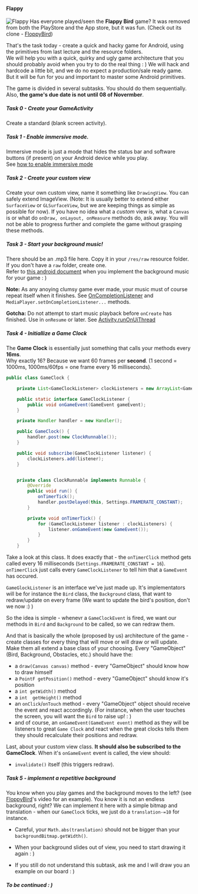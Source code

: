 #### Flappy
![Flappy](http://i.imgur.com/0rN7qdX.png)
Has everyone played/seen the **Flappy Bird** game? It was removed from both the PlayStore and the App store, but it was fun. (Check out its clone - [FloppyBird](https://play.google.com/store/apps/details?id=floppy.bird))

 
That's the task today - create a quick and hacky game for Android, using the primitives from last lecture and the resource folders.  
We will help you with a quick, quirky and ugly game architecture that you should probably avoid when you try to do the real thing : )  We will hack and hardcode a little bit, and we do no expect a production/sale ready game. But it will be fun for you and important to master some Android primitives.

The game is divided in several subtasks. You should do them sequentially. Also, **the game's due date is not until 08 of Novermber**.


##### Task 0 - Create your GameActivity
Create a standard (blank screen activity).

##### Task 1 - Enable immersive mode.
Immersive mode is just a mode that hides the status bar and software buttons (if present) on your Android device while you play.  
See [how to enable immersive mode](https://developer.android.com/training/system-ui/immersive.html)

##### Task 2 - Create your custom view
Create your own custom view, name it something like `DrawingView`. You can safely extend ImageView. (Note: It is usually better to extend either `SurfaceView` or `GLSurfaceView`, but we are keeping things as simple as possible for now). If you have no idea what a *custom* view is, what a `Canvas` is or what do `onDraw, onLayout, onMeasure` methods do, ask away. You will not be able to progress further and complete the game without grasping these methods.

##### Task 3 - Start your background music!
There should be an .mp3 file here. Copy it in your `/res/raw` resource folder. If you don't have a `raw` folder, create one.   
Refer to [this android document](http://developer.android.com/guide/topics/media/mediaplayer.html) when you implement the background music for your game : )  

**Note:** As any anoying clumsy game ever made, your music must of course repeat itself when it finishes. See [OnCompletionListener](http://developer.android.com/reference/android/media/MediaPlayer.OnCompletionListener.html) and `MediaPlayer.setOnCompletionListener...` methods.

**Gotcha:** Do not attempt to start music playback before `onCreate` has finished. Use in `onResume` or later. See [Activity.runOnUiThread](http://developer.android.com/reference/android/app/Activity.html#runOnUiThread(java.lang.Runnable)) 

##### Task 4 - Initiallize a Game Clock
The **Game Clock** is essentially just something that calls your methods every **16ms**.   
Why exactly 16? Because we want 60 frames per **second**. (1 second = 1000ms, 1000ms/60fps = one frame every 16 milliseconds).

```java
public class GameClock {

    private List<GameClockListener> clockListeners = new ArrayList<GameClockListener>();

    public static interface GameClockListener {
        public void onGameEvent(GameEvent gameEvent);
    }

    private Handler handler = new Handler();

    public GameClock() {
        handler.post(new ClockRunnable());
    }

    public void subscribe(GameClockListener listener) {
        clockListeners.add(listener);
    }


    private class ClockRunnable implements Runnable {
        @Override
        public void run() {
            onTimerTick();
            handler.postDelayed(this, Settings.FRAMERATE_CONSTANT);
        }

        private void onTimerTick() {
            for (GameClockListener listener : clockListeners) {
                listener.onGameEvent(new GameEvent());
            }
        }
    }
```

Take a look at this class. It does exactly that - the `onTimerClick` method gets called every 16 milliseconds (`Settings.FRAMERATE_CONSTANT = 16`). 
`onTimerClick` just calls every `GameClockListener` to tell him that a `GameEvent` has occured.

`GameGlockListener` is an interface we've just made up. It's implementators will be for instance the `Bird` class, the `Background` class, that want to redraw/update on every frame (We want to update the bird's position, don't we now :) )  

So the idea is simple - whenevr a `GameClockEvent` is fired, we want our methods in `Bird` and `Background` to be called, so we can redraw them. 

And that is basically the whole (proposed by us) architecture of the game - create classes for every thing that will move or will draw or will update. Make them all extend a base class of your choosing. Every "GameObject" (Bird, Background, Obstacles, etc.)  should have the:
- a `draw(Canvas canvas)` method - every "GameObject" should know how to draw himself
- a `PointF getPosition()` method - every "GameObject" should know it's position
- a `int getWidth()` method
- a `int  getHeight()` method
- an `onClick`/`onTouch` method - every "GameObject" object should receive the event and react accordingly. (For instance, when the user touches the screen, you will want the `Bird` to raise up! : ) 
- and of course, an `onGameEvent(GameEvent event)` method as they will be listeners to great `Game Clock` and react when the great clocks tells them they should recalculate their positions and redraw.

Last, about your custom view class. **It should also be subscribed to the GameClock**. When it's `onGameEvent`  event is called, the view should:
- `invalidate()` itself (this triggers redraw).


##### Task 5 - implement a repetitive background
You know when you play games and the background moves to the left? (see [FloppyBird](https://play.google.com/store/apps/details?id=floppy.bird)'s video for an example). You know it is not an endless background, right? We can implement it here with a simple bitmap and translation - when our `GameClock` ticks, we just do a `translation-=10` for instance. 
- Careful, your `Math.abs(translation)` should not be bigger than your `backgroundBitmap.getWidth()`.
- When your background slides out of view, you need to start drawing it again : )

- If you still do not understand this subtask, ask me and I will draw you an example on our board : )


##### To be continued : )
